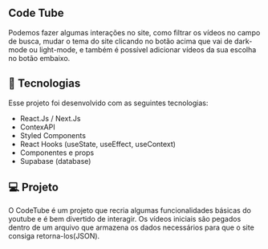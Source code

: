 ## Code Tube

Podemos fazer algumas interações no site, como filtrar os vídeos no campo de busca, mudar o tema do site clicando no botão acima que vai de dark-mode ou light-mode, e também é possível adicionar vídeos da sua escolha no botão embaixo.

## 🚀 Tecnologias

Esse projeto foi desenvolvido com as seguintes tecnologias:

- React.Js / Next.Js
- ContexAPI
- Styled Components
- React Hooks (useState, useEffect, useContext)
- Componentes e props
- Supabase (database)


## 💻 Projeto

O CodeTube é um projeto que recria algumas funcionalidades básicas do youtube e é bem divertido de interagir. Os vídeos iniciais são pegados dentro de um arquivo que armazena os dados necessários para que o site consiga retorna-los(JSON).
